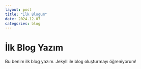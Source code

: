 ```yaml
---
layout: post
title: "İlk Blogum"
date: 2024-12-07
categories: blog
---
```


# İlk Blog Yazım  

Bu benim ilk blog yazım. Jekyll ile blog oluşturmayı öğreniyorum!
